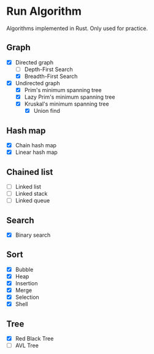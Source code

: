 # Run Algorithm

Algorithms implemented in Rust. Only used for practice.

## Graph
- [x] Directed graph
    - [ ] Depth-First Search
    - [x] Breadth-First Search
- [x] Undirected graph
    - [x] Prim's minimum spanning tree
    - [x] Lazy Prim's minimum spanning tree
    - [x] Kruskal's minimum spanning tree
        - [x] Union find

## Hash map
- [x] Chain hash map
- [x] Linear hash map

## Chained list
- [ ] Linked list
- [ ] Linked stack
- [ ] Linked queue

## Search
- [x] Binary search

## Sort
- [x] Bubble
- [x] Heap
- [x] Insertion
- [x] Merge
- [x] Selection
- [x] Shell

## Tree
- [x] Red Black Tree
- [ ] AVL Tree
